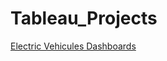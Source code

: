 # Tableau_Projects

[Electric Vehicules Dashboards](https://public.tableau.com/app/profile/kadiatou.fofana1181/viz/ElectricVehiculesDashboards/Dashboard2)
